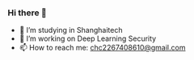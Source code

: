 ### Hi there 👋

- 🔭 I’m studying in Shanghaitech
- 🌱 I’m working on Deep Learning Security
- 📫 How to reach me: chc2267408610@gmail.com
